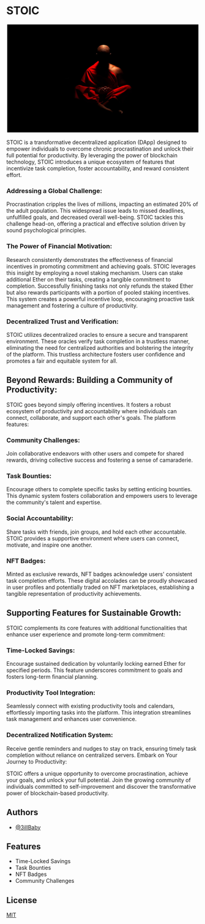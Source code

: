 # STOIC

<p align="center"><a href="/" target="_blank"><img src="https://github.com/3ill/STOIC/blob/main/frontend/public/Images/monk.jpg" width="500"></a></p>

STOIC is a transformative decentralized application (DApp) designed to empower individuals to overcome chronic procrastination and unlock their full potential for productivity. By leveraging the power of blockchain technology, STOIC introduces a unique ecosystem of features that incentivize task completion, foster accountability, and reward consistent effort.

### Addressing a Global Challenge:

Procrastination cripples the lives of millions, impacting an estimated 20% of the adult population. This widespread issue leads to missed deadlines, unfulfilled goals, and decreased overall well-being. STOIC tackles this challenge head-on, offering a practical and effective solution driven by sound psychological principles.

### The Power of Financial Motivation:

Research consistently demonstrates the effectiveness of financial incentives in promoting commitment and achieving goals. STOIC leverages this insight by employing a novel staking mechanism. Users can stake additional Ether on their tasks, creating a tangible commitment to completion. Successfully finishing tasks not only refunds the staked Ether but also rewards participants with a portion of pooled staking incentives. This system creates a powerful incentive loop, encouraging proactive task management and fostering a culture of productivity.

### Decentralized Trust and Verification:

STOIC utilizes decentralized oracles to ensure a secure and transparent environment. These oracles verify task completion in a trustless manner, eliminating the need for centralized authorities and bolstering the integrity of the platform. This trustless architecture fosters user confidence and promotes a fair and equitable system for all.

## Beyond Rewards: Building a Community of Productivity:

STOIC goes beyond simply offering incentives. It fosters a robust ecosystem of productivity and accountability where individuals can connect, collaborate, and support each other's goals. The platform features:

### Community Challenges:

Join collaborative endeavors with other users and compete for shared rewards, driving collective success and fostering a sense of camaraderie.

### Task Bounties:

Encourage others to complete specific tasks by setting enticing bounties. This dynamic system fosters collaboration and empowers users to leverage the community's talent and expertise.

### Social Accountability:

Share tasks with friends, join groups, and hold each other accountable. STOIC provides a supportive environment where users can connect, motivate, and inspire one another.

### NFT Badges:

Minted as exclusive rewards, NFT badges acknowledge users' consistent task completion efforts. These digital accolades can be proudly showcased in user profiles and potentially traded on NFT marketplaces, establishing a tangible representation of productivity achievements.

## Supporting Features for Sustainable Growth:

STOIC complements its core features with additional functionalities that enhance user experience and promote long-term commitment:

### Time-Locked Savings:

Encourage sustained dedication by voluntarily locking earned Ether for specified periods. This feature underscores commitment to goals and fosters long-term financial planning.

### Productivity Tool Integration:

Seamlessly connect with existing productivity tools and calendars, effortlessly importing tasks into the platform. This integration streamlines task management and enhances user convenience.

### Decentralized Notification System:

Receive gentle reminders and nudges to stay on track, ensuring timely task completion without reliance on centralized servers.
Embark on Your Journey to Productivity:

STOIC offers a unique opportunity to overcome procrastination, achieve your goals, and unlock your full potential. Join the growing community of individuals committed to self-improvement and discover the transformative power of blockchain-based productivity.

## Authors

- [@3illBaby](https://www.github.com/3ill)

## Features

- Time-Locked Savings
- Task Bounties
- NFT Badges
- Community Challenges

## License

[MIT](https://choosealicense.com/licenses/mit/)
